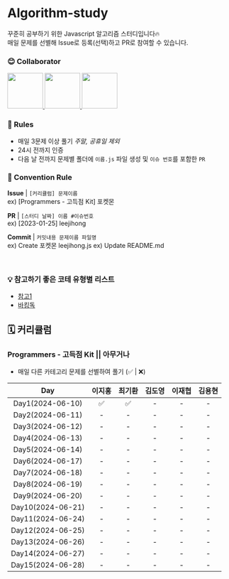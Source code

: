 # Algorithm-study

꾸준히 공부하기 위한 Javascript 알고리즘 스터디입니다🔥  
매일 문제를 선별해 Issue로 등록(선택)하고 PR로 참여할 수 있습니다.

### 😊 Collaborator

<div>
  <a href="https://github.com/lee-ji-hong">
    <img src="https://avatars.githubusercontent.com/u/88364280?v=4" width="80" style="max-width: 100%;">
  </a>
  <a href="https://github.com/gihwan-dev">
    <img src="https://avatars.githubusercontent.com/u/84307361?v=4" width="80" style="max-width: 100%;">
  </a>
  <a href="https://github.com/CreatorDodo">
    <img src="https://avatars.githubusercontent.com/u/112838087?v=4" width="80" style="max-width: 100%;">
  </a>
</div>

### 📢 Rules

- 매일 3문제 이상 풀기 _주말, 공휴일 제외_
- 24시 전까지 인증
- 다음 날 전까지 문제별 폴더에 `이름.js` 파일 생성 및 `이슈 번호`를 포함한 `PR`

### 🌈 Convention Rule

**Issue** | `[커리큘럼] 문제이름`  
ex) [Programmers - 고득점 Kit] 포켓몬

**PR** | `[스터디 날짜] 이름 #이슈번호`  
ex) [2023-01-25] leejihong

**Commit** | `커밋내용 문제이름 파일명`  
ex) Create 포켓몬 leejihong.js
ex) Update README.md

<br/>

### 💡 참고하기 좋은 코테 유형별 리스트
-  [참고1](https://apricot-tendency-f48.notion.site/51677421ce914737b04e112f19fd29c8)
-  [바킹독](https://github.com/encrypted-def/basic-algo-lecture)

## 🗓️ 커리큘럼

### Programmers - 고득점 Kit || 아무거나

- 매일 다른 카테고리 문제를 선별하여 풀기 (✅ | ❌)
  
Day | 이지홍 | 최기환 | 김도영 | 이재협 | 김용현 
:--: | :--: | :--: | :--: | :--: | :--: |
Day1(2024-06-10) | ✅ | ✅ | - | - | - |
Day2(2024-06-11) | - | - | - | - | - |
Day3(2024-06-12) | - | - | - | - | - |
Day4(2024-06-13) | - | - | - | - | - |
Day5(2024-06-14) | - | - | - | - | - |
Day6(2024-06-17) | - | - | - | - | - |
Day7(2024-06-18) | - | - | - | - | - |
Day8(2024-06-19) | - | - | - | - | - |
Day9(2024-06-20) | - | - | - | - | - |
Day10(2024-06-21) | - | - | - | - | - |
Day11(2024-06-24) | - | - | - | - | - |
Day12(2024-06-25) | - | - | - | - | - |
Day13(2024-06-26) | - | - | - | - | - |
Day14(2024-06-27) | - | - | - | - | - |
Day15(2024-06-28) | - | - | - | - | - |

